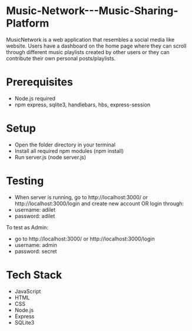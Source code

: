 # Music-Network---Music-Sharing-Platform

MusicNetwork is a web application that resembles a social media like website. Users have a dashboard on the home page where they can scroll through different music playlists created by other users or they can contribute their own personal posts/playlists.

# Prerequisites

- Node.js required
- npm express, sqlite3, handlebars, hbs, express-session

# Setup

- Open the folder directory in your terminal
- Install all required npm modules (npm install)
- Run server.js (node server.js)

# Testing

- When server is running, go to http://localhost:3000/ or http://localhost:3000/login and create new account OR login through:
- username: adilet
- password: adilet

To test as Admin:

- go to http://localhost:3000/ or http://localhost:3000/login
- username: admin
- password: secret

# Tech Stack

- JavaScript
- HTML
- CSS
- Node.js
- Express
- SQLite3
